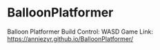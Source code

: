 # BalloonPlatformer
 Balloon Platformer Build
Control: WASD
Game Link: https://anniezyr.github.io/BalloonPlatformer/
